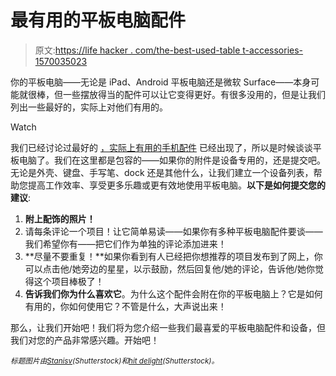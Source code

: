 # 最有用的平板电脑配件

> 原文:[https://life hacker . com/the-best-used-table t-accessories-1570035023](https://lifehacker.com/the-best-useful-tablet-accessories-1570035023)

你的平板电脑——无论是 iPad、Android 平板电脑还是微软 Surface——本身可能就很棒，但一些摆放得当的配件可以让它变得更好。有很多没用的，但是让我们列出一些最好的，实际上对他们有用的。

Watch

我们已经讨论过最好的 [，实际上有用的手机配件](http://lifehacker.com/the-best-actually-useful-phone-accessories-1563484903) 已经出现了，所以是时候谈谈平板电脑了。我们在这里都是包容的——如果你的附件是设备专用的，还是提交吧。无论是外壳、键盘、手写笔、dock 还是其他什么，让我们建立一个设备列表，帮助您提高工作效率、享受更多乐趣或更有效地使用平板电脑。**以下是如何提交您的建议**:

1.  **附上配饰的照片！**
2.  请每条评论一个项目！让它简单易读——如果你有多种平板电脑配件要谈——我们希望你有——把它们作为单独的评论添加进来！
3.  **尽量不要重复！**如果你看到有人已经把你想推荐的项目发布到了网上，你可以点击他/她旁边的星星，以示鼓励，然后回复他/她的评论，告诉他/她你觉得这个项目棒极了！
4.  **告诉我们你为什么喜欢它**。为什么这个配件会附在你的平板电脑上？它是如何有用的，你如何使用它？不管是什么，大声说出来！

那么，让我们开始吧！我们将为您介绍一些我们最喜爱的平板电脑配件和设备，但我们对您的产品非常感兴趣。开始吧！

*<small>标题图片由</small>*[*<small>Stanisv</small>*](http://www.shutterstock.com/pic.mhtml?id=107228282&src=id)*<small>(Shutterstock)和</small>*[*<small>hit delight</small>*](http://www.shutterstock.com/pic.mhtml?id=76731181&src=id)*<small>(Shutterstock)。</small>*